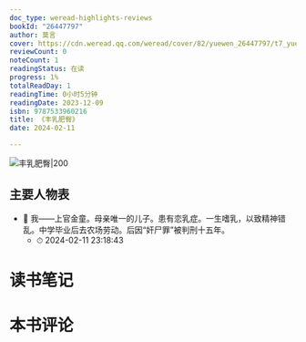```yaml
---
doc_type: weread-highlights-reviews
bookId: "26447797"
author: 莫言
cover: https://cdn.weread.qq.com/weread/cover/82/yuewen_26447797/t7_yuewen_264477971701748559.jpg
reviewCount: 0
noteCount: 1
readingStatus: 在读
progress: 1%
totalReadDay: 1
readingTime: 0小时5分钟
readingDate: 2023-12-09
isbn: 9787533960216
title: 《丰乳肥臀》
date: 2024-02-11

---
```


![ 丰乳肥臀|200](https://cdn.weread.qq.com/weread/cover/82/yuewen_26447797/t7_yuewen_264477971701748559.jpg)


## 主要人物表


- 📌 我——上官金童。母亲唯一的儿子。患有恋乳症。一生嗜乳，以致精神错乱。中学毕业后去农场劳动。后因“奸尸罪”被判刑十五年。 
    - ⏱ 2024-02-11 23:18:43 

# 读书笔记


# 本书评论
